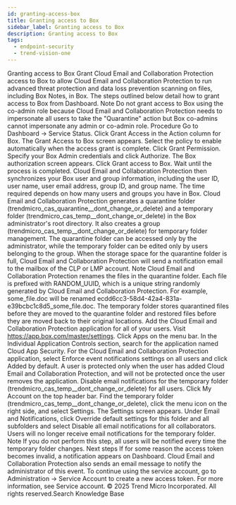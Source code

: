 ```yaml
---
id: granting-access-box
title: Granting access to Box
sidebar_label: Granting access to Box
description: Granting access to Box
tags:
  - endpoint-security
  - trend-vision-one
---
```


 Granting access to Box Grant Cloud Email and Collaboration Protection access to Box to allow Cloud Email and Collaboration Protection to run advanced threat protection and data loss prevention scanning on files, including Box Notes, in Box. The steps outlined below detail how to grant access to Box from Dashboard. Note Do not grant access to Box using the co-admin role because Cloud Email and Collaboration Protection needs to impersonate all users to take the "Quarantine" action but Box co-admins cannot impersonate any admin or co-admin role. Procedure Go to Dashboard → Service Status. Click Grant Access in the Action column for Box. The Grant Access to Box screen appears. Select the policy to enable automatically when the access grant is complete. Click Grant Permission. Specify your Box Admin credentials and click Authorize. The Box authorization screen appears. Click Grant access to Box. Wait until the process is completed. Cloud Email and Collaboration Protection then synchronizes your Box user and group information, including the user ID, user name, user email address, group ID, and group name. The time required depends on how many users and groups you have in Box. Cloud Email and Collaboration Protection generates a quarantine folder (trendmicro_cas_quarantine__dont_change_or_delete) and a temporary folder (trendmicro_cas_temp__dont_change_or_delete) in the Box administrator's root directory. It also creates a group (trendmicro_cas_temp__dont_change_or_delete) for temporary folder management. The quarantine folder can be accessed only by the administrator, while the temporary folder can be edited only by users belonging to the group. When the storage space for the quarantine folder is full, Cloud Email and Collaboration Protection will send a notification email to the mailbox of the CLP or LMP account. Note Cloud Email and Collaboration Protection renames the files in the quarantine folder. Each file is prefixed with RANDOM_UUID, which is a unique string randomly generated by Cloud Email and Collaboration Protection. For example, some_file.doc will be renamed ecdd6cc3-58d4-42a4-831a-e39bcbc1c8d5_some_file.doc. The temporary folder stores quarantined files before they are moved to the quarantine folder and restored files before they are moved back to their original locations. Add the Cloud Email and Collaboration Protection application for all of your users. Visit https://app.box.com/master/settings. Click Apps on the menu bar. In the Individual Application Controls section, search for the application named Cloud App Security. For the Cloud Email and Collaboration Protection application, select Enforce event notifications settings on all users and click Added by default. A user is protected only when the user has added Cloud Email and Collaboration Protection, and will not be protected once the user removes the application. Disable email notifications for the temporary folder (trendmicro_cas_temp__dont_change_or_delete) for all users. Click My Account on the top header bar. Find the temporary folder (trendmicro_cas_temp__dont_change_or_delete), click the menu icon on the right side, and select Settings. The Settings screen appears. Under Email and Notifications, click Override default settings for this folder and all subfolders and select Disable all email notifications for all collaborators. Users will no longer receive email notifications for the temporary folder. Note If you do not perform this step, all users will be notified every time the temporary folder changes. Next steps If for some reason the access token becomes invalid, a notification appears on Dashboard. Cloud Email and Collaboration Protection also sends an email message to notify the administrator of this event. To continue using the service account, go to Administration → Service Account to create a new access token. For more information, see Service account. © 2025 Trend Micro Incorporated. All rights reserved.Search Knowledge Base